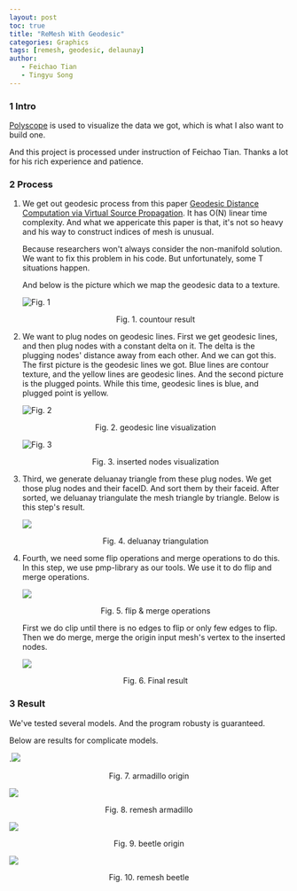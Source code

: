 ```yaml
---
layout: post
toc: true
title: "ReMesh With Geodesic"
categories: Graphics
tags: [remesh, geodesic, delaunay]
author:
   - Feichao Tian
   - Tingyu Song
---
```


### 1 Intro

[Polyscope](https://github.com/nmwsharp/polyscope) is used to visualize the data we got, which is what I also want to build one.

And this project is processed under instruction of Feichao Tian. Thanks a lot for his rich experience and patience.

### 2 Process

1. We get out geodesic process from this paper [Geodesic Distance Computation via Virtual Source Propagation](https://onlinelibrary.wiley.com/doi/full/10.1111/cgf.14371). It has O(N) linear time complexity. And what we appericate this paper is that, it's not so heavy and his way to construct indices of mesh is unusual.

   Because researchers won't always consider the non-manifold solution. We want to fix this problem in his code. But unfortunately, some T situations happen.

   And below is the picture which we map the geodesic data to a texture.

   ![Fig. 1](/assets/geodesic/contour.png)

   <center>Fig. 1. countour result</center>

2. We want to plug nodes on geodesic lines. First we get geodesic lines, and then plug nodes with a constant delta on it.  The delta is the plugging nodes' distance away from each other. And we can got this. The first picture is the geodesic lines we got. Blue lines are contour texture, and the yellow lines are geodesic lines.  And the second picture is the plugged points. While this time, geodesic lines is blue, and plugged point is yellow.

   ![Fig. 2](/assets/geodesic/line.png)

   <center>Fig. 2. geodesic line visualization</center>

   ![Fig. 3](/assets/geodesic/plugged.png)

   <center>Fig. 3. inserted nodes visualization</center>

3. Third, we generate deluanay triangle from these plug nodes. We get those plug nodes and their faceID. And sort them by their faceid. After sorted, we deluanay triangulate the mesh triangle by triangle. Below is this step's result.

   ![](/assets/geodesic/deluanay.png)

   <center>Fig. 4. deluanay triangulation</center>

4. Fourth, we need some flip operations and merge operations to do this. In this step, we use pmp-library as our tools. We use it to do flip and merge operations. 

   ![](/assets/geodesic/flip&merge.png)

   <center> Fig. 5. flip & merge operations </center>

   First we do clip until there is no edges to flip or only few edges to flip. Then we do merge, merge the origin input mesh's vertex to the inserted nodes.

   ![](/assets/geodesic/merge_res.png)

   <center>Fig. 6.  Final result</center>

### 3 Result

We've tested several models. And the program robusty is guaranteed.

Below are results for complicate models.

.![](/assets/geodesic/armadillo.png)

<center>Fig. 7. armadillo origin</center>

![](/assets/geodesic/armadillo_remesh.png)

<center>Fig. 8. remesh armadillo</center>

![](/assets/geodesic/beetle.png)

<center>Fig. 9. beetle origin</center>

![](/assets/geodesic/beetle_remesh.png)

<center>Fig. 10. remesh beetle</center>
